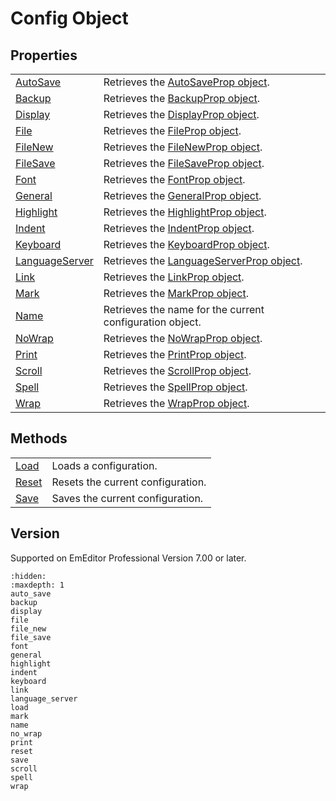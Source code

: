 # Config Object

## Properties

|     |     |
| --- | --- |
| [AutoSave](auto_save) | Retrieves the [AutoSaveProp object](../auto_save_prop/index). |
| [Backup](backup) | Retrieves the [BackupProp object](../backup_prop/index). |
| [Display](display) | Retrieves the [DisplayProp object](../display_prop/index). |
| [File](file) | Retrieves the [FileProp object](../file_prop/index). |
| [FileNew](file_new) | Retrieves the [FileNewProp object](../file_new_prop/index). |
| [FileSave](file_save) | Retrieves the [FileSaveProp object](../file_save_prop/index). |
| [Font](font) | Retrieves the [FontProp object](../font_prop/index). |
| [General](general) | Retrieves the [GeneralProp object](../general_prop/index). |
| [Highlight](highlight) | Retrieves the [HighlightProp object](../highlight_prop/index). |
| [Indent](indent) | Retrieves the [IndentProp object](../indent_prop/index). |
| [Keyboard](keyboard) | Retrieves the [KeyboardProp object](../keyboard_prop/index). |
| [LanguageServer](language_server) | Retrieves the [LanguageServerProp object](../language_server_prop/index). |
| [Link](link) | Retrieves the [LinkProp object](../link_prop/index). |
| [Mark](mark) | Retrieves the [MarkProp object](../mark_prop/index). |
| [Name](name) | Retrieves the name for the current configuration object. |
| [NoWrap](no_wrap) | Retrieves the [NoWrapProp object](../no_wrap_prop/index). |
| [Print](print) | Retrieves the [PrintProp object](../print_prop/index). |
| [Scroll](scroll) | Retrieves the [ScrollProp object](../scroll_prop/index). |
| [Spell](spell) | Retrieves the [SpellProp object](../spell_prop/index). |
| [Wrap](wrap) | Retrieves the [WrapProp object](../wrap_prop/index). |

## Methods

|     |     |
| --- | --- |
| [Load](load) | Loads a configuration. |
| [Reset](reset) | Resets the current configuration. |
| [Save](save) | Saves the current configuration. |

## Version

Supported on EmEditor Professional Version 7.00 or later.


```{toctree}
:hidden:
:maxdepth: 1
auto_save
backup
display
file
file_new
file_save
font
general
highlight
indent
keyboard
link
language_server
load
mark
name
no_wrap
print
reset
save
scroll
spell
wrap
```
